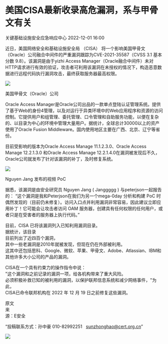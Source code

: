 #  美国CISA最新收录高危漏洞，系与甲骨文有关   
 关键基础设施安全应急响应中心   2022-12-01 16:00  
  
近日，美国网络安全和基础设施安全局 （CISA） 将一个影响美国甲骨文（Oracle）公司融合中间件的严重漏洞跟踪为CVE-2021-35587（CVSS 3.1 基本分数 9.8）。该漏洞是由于yizhi Access Manager（Oracle融合中间件）未对HTTP请求进行有效的验证，攻击者可利用该漏洞在未授权的情况下，构造恶意数据进行远程代码执行漏洞攻击，最终获取服务器最高权限。  
  
![](https://mmbiz.qpic.cn/mmbiz_jpg/QmbJGbR2j6y0HPo7G1hgaN1VQNaOZq01XxPEbg6PcpYPTwfX9GwBU1GKpzBLLhECiaib8WQMHYzhHpdSNrA2GyHQ/640?wx_fmt=jpeg&wxfrom=5&wx_lazy=1&wx_co=1 "")  
  
美国甲骨文（Oracle）公司  
  
Oracle Access Manager是Oracle公司出品的一款单点登陆认证管理系统。提供了基于Web的身份4管理，以及对运行于异类环境中的Web应用程序和资源的访问控制。它提供用户和组管理、委托管理、口令管理和自助服务功能，以便在复杂的、以目录为中心的环境中管理大量用户。据统计，全球总计30000以上的资产使用了Oracle Fusion Middleware。国内使用地区主要在广西、北京、辽宁等省份。  
  
目前受影响的版本为Oracle Access Manage 11.1.2.3.0、Oracle Access Manage 12.2.1.3.0 和Oracle Access Manage 12.2.1.4.0在漏洞被发现后不久，Oracle公司就发布了针对该漏洞的补丁，及时修复系统。   
  
![](https://mmbiz.qpic.cn/mmbiz_png/QmbJGbR2j6y0HPo7G1hgaN1VQNaOZq01MFn6hQeibw0O92Sdckyqqjuet3jXbLO9nE7daAuyia2nhEw2dEHPCGZA/640?wx_fmt=png&wxfrom=5&wx_lazy=1&wx_co=1 "")  
  
Nguyen Jang 发布的视频 PoC  
  
据悉，该漏洞是由安全研究员 Nguyen Jang ( Janggggg ) 与peterjson一起报告的： “这个漏洞是我和Peterjson在我们为另一个mega-0day 分析和构建 PoC 时偶然发现的（目前仍未修复）。访问入口点并利用漏洞非常容易，因此建议立即应用补丁！它可能会让攻击者访问 OAM 服务器，创建具有任何权限的任何用户，或者只是在受害者的服务器上执行代码。”  
  
目前，CISA 已将该漏洞列入已知利用漏洞目录。  
据统计，该目录  
目前列出了近四百个漏洞，  
其中一些老漏洞是2010年就被发现，但现在仍在外部被利用。  
这其中还包括思科、Google、微软、苹果、甲骨文、Adobe、Atlassian、IBM和其他许多大小公司的产品的漏洞。  
  
CISA在一个具有约束力的操作指令中说：  
"这个漏洞和之前记录的漏洞一项，给各机构带来了重大风险。  
必须积极补救已知的被利用的漏洞，以保护联邦信息系统和减少网络事件，"为此，  
CISA已命令联邦机构在 2022 年 12 月 19 日之前修复这些漏洞。  
  
  
  
原文  
来  
源：E安全  
  
“投稿联系方式：孙中豪 010-82992251   sunzhonghao@cert.org.cn”  
  
![](https://mmbiz.qpic.cn/sz_mmbiz_jpg/iaz5iaQYxGogucKMiatGyfBHlfj74r3CyPxEBrV0oOOuHICibgHwtoIGayOIcmJCIsAn02z2yibtfQylib07asMqYAEw/640?wx_fmt=jpeg&wxfrom=5&wx_lazy=1&wx_co=1 "")  
  
  
